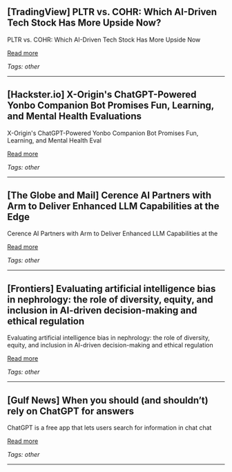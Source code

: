 ## [TradingView] PLTR vs. COHR: Which AI-Driven Tech Stock Has More Upside Now?

PLTR vs. COHR: Which AI-Driven Tech Stock Has More Upside Now

[Read more](https://www.tradingview.com/news/zacks:45f1e2db2094b:0-pltr-vs-cohr-which-ai-driven-tech-stock-has-more-upside-now/)

_Tags: other_

---
## [Hackster.io] X-Origin's ChatGPT-Powered Yonbo Companion Bot Promises Fun, Learning, and Mental Health Evaluations

X-Origin's ChatGPT-Powered Yonbo Companion Bot Promises Fun, Learning, and Mental Health Eval

[Read more](https://www.hackster.io/news/x-origin-s-chatgpt-powered-yonbo-companion-bot-promises-fun-learning-and-mental-health-evaluations-10098fb073d5)

_Tags: other_

---
## [The Globe and Mail] Cerence AI Partners with Arm to Deliver Enhanced LLM Capabilities at the Edge

Cerence AI Partners with Arm to Deliver Enhanced LLM Capabilities at the

[Read more](https://www.theglobeandmail.com/investing/markets/markets-news/GlobeNewswire/32607962/cerence-ai-partners-with-arm-to-deliver-enhanced-llm-capabilities-at-the-edge/)

_Tags: other_

---
## [Frontiers] Evaluating artificial intelligence bias in nephrology: the role of diversity, equity, and inclusion in AI-driven decision-making and ethical regulation

Evaluating artificial intelligence bias in nephrology: the role of diversity, equity, and inclusion in AI-driven decision-making and ethical regulation

[Read more](https://www.frontiersin.org/journals/artificial-intelligence/articles/10.3389/frai.2025.1525937/full)

_Tags: other_

---
## [Gulf News] When you should (and shouldn’t) rely on ChatGPT for answers

ChatGPT is a free app that lets users search for information in chat chat

[Read more](https://gulfnews.com/technology/when-you-should-and-shouldnt-rely-on-chatgpt-for-answers-1.500143425)

_Tags: other_

---
